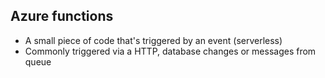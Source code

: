 ## Azure functions

- A small piece of code that's triggered by an event (serverless)
- Commonly triggered via a HTTP, database changes or messages from queue 
